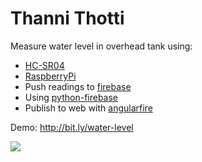 Thanni Thotti
=============

Measure water level in overhead tank using:
* [HC-SR04](http://www.robosoftsystems.co.in/wikidocs/index.php?title=Ultrasonic_Sensor_(HC-SR04))
* [RaspberryPi](http://www.raspberrypi.org/)
* Push readings to [firebase](https://www.firebase.com/)
* Using [python-firebase](https://github.com/mikexstudios/python-firebase)
* Publish to web with [angularfire](angularfire.com/)


Demo: http://bit.ly/water-level

![](https://ga-beacon.appspot.com/UA-46071746-2/github/thanni-thotti?pixel "")
